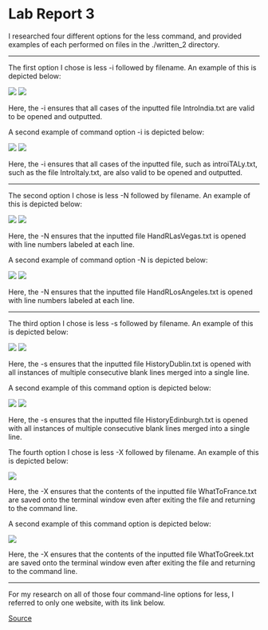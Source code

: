 # **Lab Report 3**

I researched four different options for the less command, and provided examples of each performed on files in the ./written_2 directory.

---
The first option I chose is less -i followed by filename. An example of this is depicted below:

![](Lab3Screenshot1.png)
![](Lab3Screenshot2.png)

Here, the -i ensures that all cases of the inputted file IntroIndia.txt are valid to be opened and outputted.

A second example of command option -i is depicted below:

![](Lab3Screenshot3.png)
![](Lab3Screenshot4.png)

Here, the -i ensures that all cases of the inputted file, such as introiTALy.txt, such as the file IntroItaly.txt, are also valid to be opened and outputted.

---
The second option I chose is less -N followed by filename. An example of this is depicted below:

![](Lab3Screenshot5.png)
![](Lab3Screenshot6.png)

Here, the -N ensures that the inputted file HandRLasVegas.txt is opened with line numbers labeled at each line.

A second example of command option -N is depicted below:

![](Lab3Screenshot7.png)
![](Lab3Screenshot8.png)

Here, the -N ensures that the inputted file HandRLosAngeles.txt is opened with line numbers labeled at each line.

---
The third option I chose is less -s followed by filename. An example of this is depicted below:

![](Lab3Screenshot9.png)
![](Lab3Screenshot10.png)

Here, the -s ensures that the inputted file HistoryDublin.txt is opened with all instances of multiple consecutive blank lines merged into a single line.

A second example of this command option is depicted below:

![](Lab3Screenshot11.png)
![](Lab3Screenshot12.png)

Here, the -s ensures that the inputted file HistoryEdinburgh.txt is opened with all instances of multiple consecutive blank lines merged into a single line.

The fourth option I chose is less -X followed by filename. An example of this is depicted below:

![](Lab3Screenshot13.png)

Here, the -X ensures that the contents of the inputted file WhatToFrance.txt are saved onto the terminal window even after exiting the file and returning to the command line.

A second example of this command option is depicted below:

![](Lab3Screenshot14.png)

Here, the -X ensures that the contents of the inputted file WhatToGreek.txt are saved onto the terminal window even after exiting the file and returning to the command line.

---
For my research on all of those four command-line options for less, I referred to only one website, with its link below.

[Source](https://phoenixnap.com/kb/less-command-in-linux)